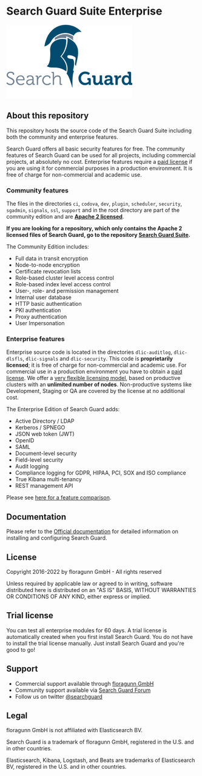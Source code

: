 # Search Guard Suite Enterprise

![Logo](https://raw.githubusercontent.com/floragunncom/sg-assets/master/logo/sg_dlic_small.png)

## About this repository

This repository hosts the source code of the Search Guard Suite including both the community and enterprise features. 

Search Guard offers all basic security features for free. The community features of Search Guard can be used for all projects, including commercial projects, at absolutely no cost. Enterprise features require a [paid license](https://search-guard.com/licensing/) if you are using it for commercial purposes in a production environment. It is free of charge for non-commercial and academic use. 

### Community features

The files in the directories `ci`, `codova`, `dev`, `plugin`, `scheduler`, `security`, `sgadmin`, `signals`, `ssl`, `support` and in the root directory are part of the community edition and are **[Apache 2 licensed](http://www.apache.org/licenses/LICENSE-2.0)**. 

**If you are looking for a repository, which only contains the Apache 2 licensed files of Search Guard, go to the repository [Search Guard Suite](https://git.floragunn.com/search-guard/search-guard-suite).**

The Community Edition includes:

* Full data in transit encryption
* Node-to-node encryption
* Certificate revocation lists
* Role-based cluster level access control
* Role-based index level access control
* User-, role- and permission management
* Internal user database
* HTTP basic authentication
* PKI authentication
* Proxy authentication
* User Impersonation

### Enterprise features

Enterprise source code is located in the directories `dlic-auditlog`, `dlic-dlsfls`, `dlic-signals` and `dlic-security`. This code is **proprietarily licensed**; it is free of charge for non-commercial and academic use. For commercial use in a production environment you have to obtain a [paid license](https://search-guard.com/licensing/). We offer a [very flexible licensing model](https://search-guard.com/licensing/), based on productive clusters with an **unlimited number of nodes**. Non-productive systems like Development, Staging or QA are covered by the license at no additional cost.

The Enterprise Edition of Search Guard adds:

* Active Directory / LDAP
* Kerberos / SPNEGO
* JSON web token (JWT)
* OpenID
* SAML
* Document-level security
* Field-level security
* Audit logging 
* Compliance logging for GDPR, HIPAA, PCI, SOX and ISO compliance
* True Kibana multi-tenancy
* REST management API

Please see [here for a feature comparison](https://search-guard.com/product#feature-comparison).


## Documentation

Please refer to the [Official documentation](http://docs.search-guard.com) for detailed information on installing and configuring Search Guard.

## License

Copyright 2016-2022 by floragunn GmbH - All rights reserved

Unless required by applicable law or agreed to in writing, software
distributed here is distributed on an "AS IS" BASIS,
WITHOUT WARRANTIES OR CONDITIONS OF ANY KIND, either express or implied.


## Trial license

You can test all enterprise modules for 60 days. A trial license is automatically created when you first install Search Guard. You do not have to install the trial license manually. Just install Search Guard and you're good to go! 

## Support
* Commercial support available through [floragunn GmbH](https://search-guard.com)
* Community support available via [Search Guard Forum](https://forum.search-guard.com)
* Follow us on twitter [@searchguard](https://twitter.com/searchguard)


## Legal
floragunn GmbH is not affiliated with Elasticsearch BV.

Search Guard is a trademark of floragunn GmbH, registered in the U.S. and in other countries.

Elasticsearch, Kibana, Logstash, and Beats are trademarks of Elasticsearch BV, registered in the U.S. and in other countries.

